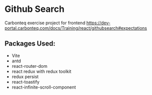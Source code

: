 # Github Search

Carbonteq exercise project for frontend
https://dev-portal.carbonteq.com/docs/Training/react/githubsearch#expectations

## Packages Used:
- Vite
- antd
- react-router-dom
- react redux with redux toolkit
- redux persist
- react-toastify
- react-infinite-scroll-component

